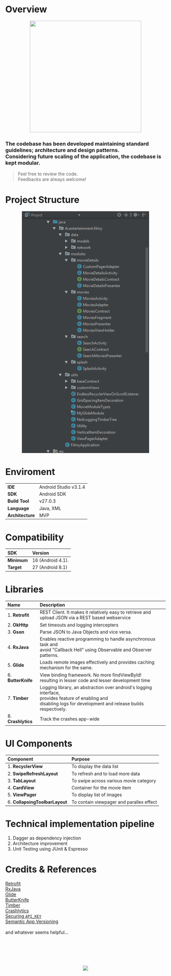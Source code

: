 # Overview

<p align="center">
  <img src="https://media.giphy.com/media/3o7rc0qU6m5hneMsuc/giphy.gif" width="350" height="350"/> 
</p>

### The codebase has been developed maintaining standard guidelines; architecture and design patterns.<br> Considering future scaling of the application, the codebase is kept modular.

> Feel free to review the code. <br>  Feedbacks are always welcome!


# Project Structure

<p align="center">
  <img src="/screenshots/project_structure.PNG"/> 
</p>


# Enviroment

|                    |                         |
|  ----------------  |  ---------------------  |
|  **IDE**           |  Android Studio v3.1.4  |
|  **SDK**           |  Android SDK            |
|  **Build Tool**    |  v27.0.3                |
|  **Language**      |  Java, XML              |
|  **Architecture**  |  MVP                    |

# Compatibility

|      SDK           |      Version            |
|  :---------------  |  :--------------------  |
|  **Minimum**       |  16 (Android 4.1).      |
|  **Target**        |  27 (Android 8.1)       |


# Libraries

|      Name          |      Description        |
|  :---------------  |  :--------------------  |
|  1. **Retrofit**       |  REST Client. It makes it relatively easy to retrieve and upload JSON via a REST based webservice  |
|  2. **OkHttp**         |  Set timeouts and logging intercepters  |
|  3. **Gson**           |  Parse JSON to Java Objects and vice versa.  |
|  4. **RxJava**		     |  Enables reactive programming to handle asynchronous task and <br>avoid "Callback Hell" using Observable and                             Observer patterns.</br>  |
|  5. **Glide**		       |  Loads remote images effectively and provides caching mechanism for the same.  |
|  6. **ButterKnife**	   |  View binding framework. No more findViewById! <br>resulting in lesser code and lesser development time</br>  |
|  7. **Timber**		     |  Logging library, an abstraction over android's logging interface, <br>provides feature of enabling and                                  </br>disabling logs for development and release builds respectively.  |
|  8. **Crashlytics**    |  Track the crashes app-wide  |


# UI Components

|      Component     |      Purpose            |
|  :---------------  |  :--------------------  |
|  1. **RecyclerView**            |  To display the data list                 |
|  2. **SwipeRefreshLayout**      |  To refresh and to load more data         |
|  3. **TabLayout**               |  To swipe across various movie category   |
|  4. **CardView**                |  Container for the movie item             |
|  5. **ViewPager**               |  To display list of images                |
|  6. **CollapsingToolbarLayout** |  To contain viewpager and parallex effect |


# Technical implementation pipeline

1. Dagger as dependency injection
2. Architecture improvement
3. Unit Testing using JUnit & Espresso


# Credits & References 

 [Retrofit](https://www.journaldev.com/13639/retrofit-android-example-tutorial)
<br> [RxJava](https://www.toptal.com/android/functional-reactive-android-rxjava)
<br> [Glide](https://github.com/codepath/android_guides/wiki/Displaying-Images-with-the-Glide-Library)
<br> [ButterKnife](http://jakewharton.github.io/butterknife/)
<br> [Timber](https://medium.com/@caueferreira/timber-enhancing-your-logging-experience-330e8af97341)
<br> [Crashlytics](https://fabric.io/kits/android/crashlytics)
<br> [Securing ````API_KEY````](https://medium.com/code-better/hiding-api-keys-from-your-android-repository-b23f5598b906)
<br> [Semantic App Versioning](https://medium.com/@maxirosson/versioning-android-apps-d6ec171cfd82)
<br><br> and whatever seems helpful...

<br>
<br>
<br>
<br>

<p align="center">
<img src="https://media.giphy.com/media/DAtJCG1t3im1G/giphy.gif"/>
</p>
